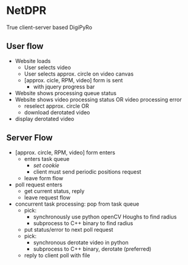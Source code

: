 # NetDPR
True client-server based DigiPyRo

## User flow
- Website loads
	- User selects video
	- User selects approx. circle on video canvas
	- [approx. cicle, RPM, video] form is sent
		- with jquery progress bar
- Website shows processing queue status
- Website shows video processing status OR video processing error
	- reselect approx. circle OR
	- download derotated video
- display derotated video

## Server Flow
- [approx. circle, RPM, video] form enters
	- enters task queue
		- *set cookie*
		- client must send periodic positions request
	- leave form flow
- poll request enters
	- get current status, reply
	- leave request flow
- concurrent task processing: pop from task queue
	- pick:
		- synchronously use python openCV Houghs to find radius
		- subprocess to C++ binary to find radius
	- put status/error to next poll request
	- pick:
		- synchronous derotate video in python
		- subprocess to C++ binary, derotate (preferred)
	- reply to client poll with file
